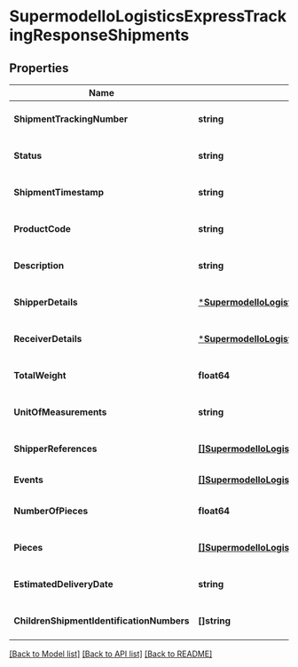 # SupermodelIoLogisticsExpressTrackingResponseShipments

## Properties
Name | Type | Description | Notes
------------ | ------------- | ------------- | -------------
**ShipmentTrackingNumber** | **string** |  | [optional] [default to null]
**Status** | **string** |  | [optional] [default to null]
**ShipmentTimestamp** | **string** |  | [optional] [default to null]
**ProductCode** | **string** | DHL product code | [optional] [default to null]
**Description** | **string** |  | [optional] [default to null]
**ShipperDetails** | [***SupermodelIoLogisticsExpressTrackingResponseShipperDetails**](supermodelIoLogisticsExpressTrackingResponse_shipperDetails.md) |  | [optional] [default to null]
**ReceiverDetails** | [***SupermodelIoLogisticsExpressTrackingResponseReceiverDetails**](supermodelIoLogisticsExpressTrackingResponse_receiverDetails.md) |  | [optional] [default to null]
**TotalWeight** | **float64** |  | [optional] [default to null]
**UnitOfMeasurements** | **string** |  | [optional] [default to null]
**ShipperReferences** | [**[]SupermodelIoLogisticsExpressReference**](supermodelIoLogisticsExpressReference.md) |  | [optional] [default to null]
**Events** | [**[]SupermodelIoLogisticsExpressTrackingResponseEvents**](supermodelIoLogisticsExpressTrackingResponse_events.md) |  | [default to null]
**NumberOfPieces** | **float64** |  | [optional] [default to null]
**Pieces** | [**[]SupermodelIoLogisticsExpressTrackingResponsePieces**](supermodelIoLogisticsExpressTrackingResponse_pieces.md) |  | [optional] [default to null]
**EstimatedDeliveryDate** | **string** |  | [optional] [default to null]
**ChildrenShipmentIdentificationNumbers** | **[]string** |  | [optional] [default to null]

[[Back to Model list]](../README.md#documentation-for-models) [[Back to API list]](../README.md#documentation-for-api-endpoints) [[Back to README]](../README.md)

